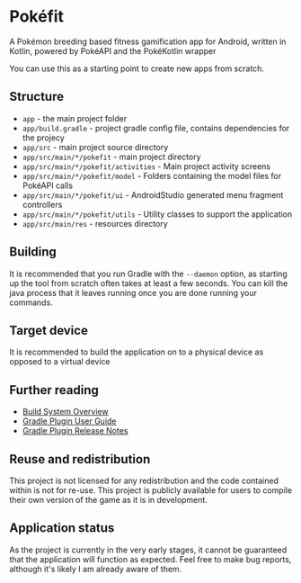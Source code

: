 # Pokéfit

A Pokémon breeding based fitness gamification app for Android, written in Kotlin, powered by PokéAPI and the PokéKotlin wrapper

You can use this as a starting point to create new apps from scratch.

## Structure

* `app` - the main project folder
* `app/build.gradle` - project gradle config file, contains dependencies for the projecy
* `app/src` - main project source directory
* `app/src/main/*/pokefit` - main project directory
* `app/src/main/*/pokefit/activities` - Main project activity screens
* `app/src/main/*/pokefit/model` - Folders containing the model files for PokéAPI calls
* `app/src/main/*/pokefit/ui` - AndroidStudio generated menu fragment controllers
* `app/src/main/*/pokefit/utils` - Utility classes to support the application
* `app/src/main/res` - resources directory

## Building

It is recommended that you run Gradle with the `--daemon` option, as starting
up the tool from scratch often takes at least a few seconds. You can kill the
java process that it leaves running once you are done running your commands.

## Target device

It is recommended to build the application on to a physical device as opposed to a virtual device

## Further reading

* [Build System Overview](https://developer.android.com/sdk/installing/studio-build.html)
* [Gradle Plugin User Guide](http://tools.android.com/tech-docs/new-build-system/user-guide)
* [Gradle Plugin Release Notes](http://tools.android.com/tech-docs/new-build-system)

## Reuse and redistribution

This project is not licensed for any redistribution and the code contained within is not for re-use.
This project is publicly available for users to compile their own version of the game as it is in development.


## Application status

As the project is currently in the very early stages, it cannot be guaranteed that the application will function as expected.
Feel free to make bug reports, although it's likely I am already aware of them.